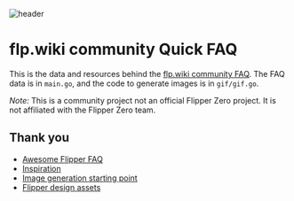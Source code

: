 ![header](https://flp.wiki/image.gif)

# flp.wiki community Quick FAQ

This is the data and resources behind the [flp.wiki community FAQ](https://flp.wiki). The FAQ data is in `main.go`, and the code to generate images is in `gif/gif.go`.

*Note:* This is a community project not an official Flipper Zero project. It is not affiliated with the Flipper Zero team.

## Thank you
- [Awesome Flipper FAQ](https://github.com/djsime1/awesome-flipperzero/blob/1ed28b1bdde04a492e94bba5c11168b86056508b/FAQ.md)
- [Inspiration](https://github.blog/2021-06-22-framework-building-open-graph-images/)
- [Image generation starting point](https://pace.dev/blog/2020/03/02/dynamically-generate-social-images-in-golang-by-mat-ryer.html)
- [Flipper design assets](https://flipperzero.one/design-guide)
